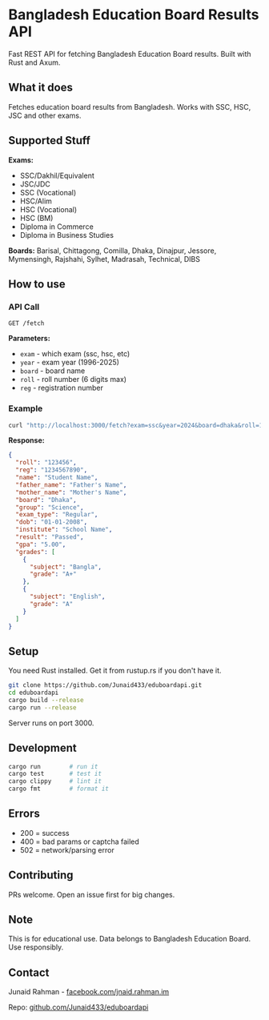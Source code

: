 # Bangladesh Education Board Results API

Fast REST API for fetching Bangladesh Education Board results. Built with Rust and Axum.

## What it does

Fetches education board results from Bangladesh. Works with SSC, HSC, JSC and other exams.

## Supported Stuff

**Exams:**
- SSC/Dakhil/Equivalent
- JSC/JDC
- SSC (Vocational)
- HSC/Alim
- HSC (Vocational)
- HSC (BM)
- Diploma in Commerce
- Diploma in Business Studies

**Boards:**
Barisal, Chittagong, Comilla, Dhaka, Dinajpur, Jessore, Mymensingh, Rajshahi, Sylhet, Madrasah, Technical, DIBS

## How to use

### API Call

```
GET /fetch
```

**Parameters:**
- `exam` - which exam (ssc, hsc, etc)
- `year` - exam year (1996-2025)
- `board` - board name
- `roll` - roll number (6 digits max)
- `reg` - registration number

### Example

```bash
curl "http://localhost:3000/fetch?exam=ssc&year=2024&board=dhaka&roll=123456&reg=1234567890"
```

**Response:**
```json
{
  "roll": "123456",
  "reg": "1234567890",
  "name": "Student Name",
  "father_name": "Father's Name",
  "mother_name": "Mother's Name",
  "board": "Dhaka",
  "group": "Science",
  "exam_type": "Regular",
  "dob": "01-01-2008",
  "institute": "School Name",
  "result": "Passed",
  "gpa": "5.00",
  "grades": [
    {
      "subject": "Bangla",
      "grade": "A+"
    },
    {
      "subject": "English",
      "grade": "A"
    }
  ]
}
```

## Setup

You need Rust installed. Get it from rustup.rs if you don't have it.

```bash
git clone https://github.com/Junaid433/eduboardapi.git
cd eduboardapi
cargo build --release
cargo run --release
```

Server runs on port 3000.

## Development

```bash
cargo run        # run it
cargo test       # test it
cargo clippy     # lint it
cargo fmt        # format it
```

## Errors

- 200 = success
- 400 = bad params or captcha failed
- 502 = network/parsing error

## Contributing

PRs welcome. Open an issue first for big changes.

## Note

This is for educational use. Data belongs to Bangladesh Education Board. Use responsibly.

## Contact

Junaid Rahman - [facebook.com/jnaid.rahman.im](https://facebook.com/jnaid.rahman.im)

Repo: [github.com/Junaid433/eduboardapi](https://github.com/Junaid433/eduboardapi)
